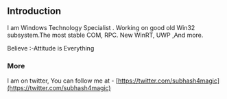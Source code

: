 ## Introduction

I am Windows Technology Specialist .
Working on good old Win32 subsystem.The most stable COM, RPC. New WinRT, UWP ,And more.        

Believe :-Attitude is Everything

### More 

I am on twitter, You can follow me at  - [https://twitter.com/subhash4magic](https://twitter.com/subhash4magic)
